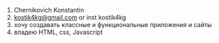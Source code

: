 1. Chernikovich Konstantin
2. kostik4kg@gmail.com or inst kostik4kg
3. хочу создавать классные и функциональные приложения и сайты
4. владею HTML, css, Javascript
 